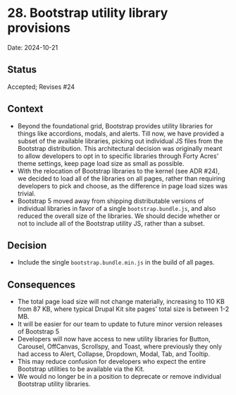 # 28. Bootstrap utility library provisions

Date: 2024-10-21

## Status

Accepted; Revises #24

## Context

- Beyond the foundational grid, Bootstrap provides utility libraries for things like accordions, modals, and alerts. Till now, we have provided a subset of the available libraries, picking out individual JS files from the Bootstrap distribution. This architectural decision was originally meant to allow developers to opt in to specific libraries through Forty Acres' theme settings, keep page load size as small as possible.
- With the relocation of Bootstrap libraries to the kernel (see ADR #24), we decided to load all of the libraries on all pages, rather than requiring developers to pick and choose, as the difference in page load sizes was trivial.
- Bootstrap 5 moved away from shipping distributable versions of individual libraries in favor of a single `bootstrap.bundle.js`, and also reduced the overall size of the libraries. We should decide whether or not to include all of the Bootstrap utility JS, rather than a subset.

## Decision

- Include the single `bootstrap.bundle.min.js` in the build of all pages.

## Consequences

- The total page load size will not change materially, increasing to 110 KB from 87 KB, where typical Drupal Kit site pages' total size is between 1-2 MB.
- It will be easier for our team to update to future minor version releases of Bootstrap 5
- Developers will now have access to new utility libraries for Button, Carousel, OffCanvas, Scrollspy, and Toast, where previously they only had access to Alert, Collapse, Dropdown, Modal, Tab, and Tooltip.
- This may reduce confusion for developers who expect the entire Bootstrap utilities to be available via the Kit.
- We would no longer be in a position to deprecate or remove individual Bootstrap utility libraries.
